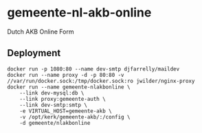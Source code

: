 # gemeente-nl-akb-online
Dutch AKB Online Form

## Deployment
```
docker run -p 1080:80 --name dev-smtp djfarrelly/maildev
docker run --name proxy -d -p 80:80 -v //var/run/docker.sock:/tmp/docker.sock:ro jwilder/nginx-proxy
docker run --name gemeente-nlakbonline \
    --link dev-mysql:db \
    --link proxy:gemeente-auth \
    --link dev-smtp:smtp \
    -e VIRTUAL_HOST=gemeente-akb \
    -v /opt/kerk/gemeente-akb/:/config \
    -d gemeente/nlakbonline
```